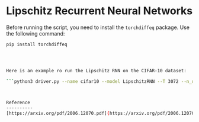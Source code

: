 # Lipschitz Recurrent Neural Networks

Before running the script, you need to install the `torchdiffeq` package. Use the following command:

```bash
pip install torchdiffeq




Here is an example ro run the Lipschitz RNN on the CIFAR-10 dataset:

```python3 driver.py --name cifar10 --model LipschitzRNN --T 3072 --n_units 32 --epochs 30 --eps 0.03 --lr 0.003 --lr_decay 0.1 --lr_decay_epoch 90 --beta 0.75 --gamma 0.001 --seed 1 ```



Reference
----------
[https://arxiv.org/pdf/2006.12070.pdf](https://arxiv.org/pdf/2006.12070.pdf)
